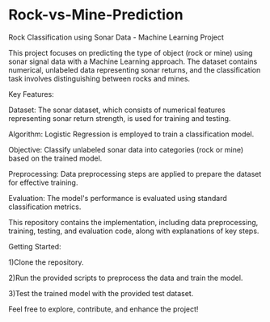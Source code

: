 # Rock-vs-Mine-Prediction
Rock Classification using Sonar Data - Machine Learning Project

This project focuses on predicting the type of object (rock or mine) using sonar signal data with a Machine Learning approach. The dataset contains numerical, unlabeled data representing sonar returns, and the classification task involves distinguishing between rocks and mines.

Key Features:

Dataset: The sonar dataset, which consists of numerical features representing sonar return strength, is used for training and testing.

Algorithm: Logistic Regression is employed to train a classification model.

Objective: Classify unlabeled sonar data into categories (rock or mine) based on the trained model.

Preprocessing: Data preprocessing steps are applied to prepare the dataset for effective training.

Evaluation: The model's performance is evaluated using standard classification metrics.

This repository contains the implementation, including data preprocessing, training, testing, and evaluation code, along with explanations of key steps.

Getting Started:

1)Clone the repository.

2)Run the provided scripts to preprocess the data and train the model.

3)Test the trained model with the provided test dataset.


Feel free to explore, contribute, and enhance the project!
